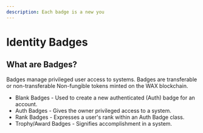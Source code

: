 ```yaml
---
description: Each badge is a new you
---
```


# Identity Badges

## What are Badges?

Badges manage privileged user access to systems.  Badges are transferable or non-transferable Non-fungible tokens minted on the WAX blockchain.

* Blank Badges - Used to create a new authenticated (Auth) badge for an account.
* Auth Badges - Gives the owner privileged access to a system.
* Rank Badges - Expresses a user's rank within an Auth Badge class.
* Trophy/Award Badges - Signifies accomplishment in a system.
